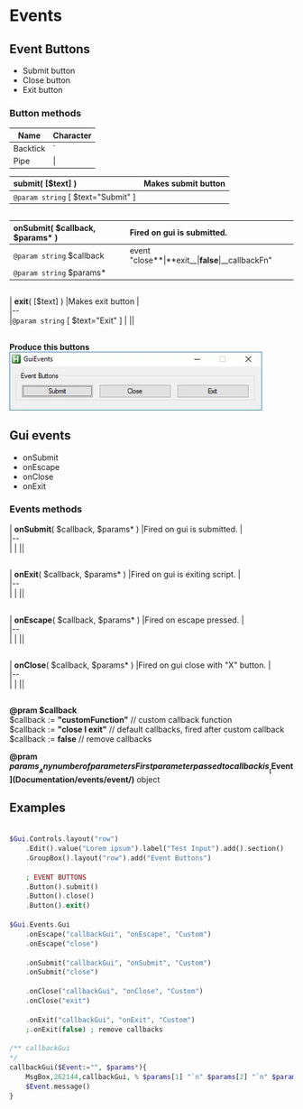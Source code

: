 # Events  

## Event Buttons  

* Submit button  
* Close button  
* Exit button  

### Button methods  
| Name     | Character |
| ---      | ---       |
| Backtick | `         |
| Pipe     | \|        |



| __submit__( [$text] )    |Makes submit button    |  
|:---    |:---    |  
|`@param string` [ $text="Submit" ]    |    |  

##  

| __onSubmit__( $callback, $params* )    |Fired on gui is submitted.    |  
|:---    |:---    |  
|`@param string` $callback    |event "close**\|**exit__\|__false__\|__callbackFn"    |  
|`@param string` $params*    |    |  

##  
##  

| __exit__( [$text] )    |Makes exit button    |  
|--  
|`@param string` [ $text="Exit" ]    |    ||  

##  

__Produce this buttons__  
![event-buttons](https://github.com/vilbur/ahk-vilgui/blob/master/Documentation/events/gui/eventn-buttons.jpeg?raw=true "Event buttons")  

## Gui events  

* onSubmit  
* onEscape  
* onClose  
* onExit  

### Events methods  


| __onSubmit__( $callback, $params* )    |Fired on gui is submitted.    |  
|--  
| |    ||  

##  

| __onExit__( $callback, $params* )    |Fired on gui is exiting script.    |  
|--  
| |    ||  

##  

| __onEscape__( $callback, $params* )    |Fired on escape pressed.    |  
|--  
| |    ||  

##  

| __onClose__( $callback, $params* )    |Fired on gui close with "X" button.    |  
|--  
|  |    ||  

##  




__@pram $callback__  
$callback := __"customFunction"__ // custom callback function  
$callback := __"close __I__ exit"__ // default callbacks, fired after custom callback  
$callback := __false__ // remove callbacks  

__@pram $params__  
Any number of parameters  
First parameter passed to callback is __[$Event](Documentation/events/event/)__ object  

## Examples  

``` php

$Gui.Controls.layout("row")
    .Edit().value("Lorem ipsum").label("Test Input").add().section()
    .GroupBox().layout("row").add("Event Buttons")

    ; EVENT BUTTONS
    .Button().submit()
    .Button().close()
    .Button().exit()            
    
$Gui.Events.Gui
    .onEscape("callbackGui", "onEscape", "Custom") 
    .onEscape("close")
    
    .onSubmit("callbackGui", "onSubmit", "Custom") 
    .onSubmit("close")
    
    .onClose("callbackGui", "onClose", "Custom")    
    .onClose("exit")

    .onExit("callbackGui", "onExit", "Custom")    
    ;.onExit(false) ; remove callbacks

/** callbackGui
*/
callbackGui($Event:="", $params*){
    MsgBox,262144,callbackGui, % $params[1] "`n" $params[2] "`n" $params[3],5
    $Event.message()
}


```  
